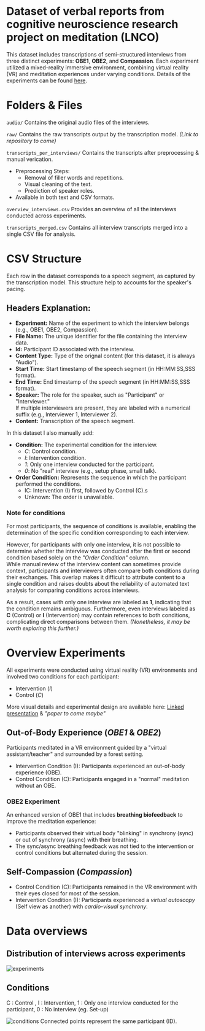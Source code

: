 # Dataset of verbal reports from cognitive neuroscience research project on meditation (LNCO)

This dataset includes transcriptions of semi-structured interviews from three distinct experiments: **OBE1**, **OBE2**, and **Compassion**. Each experiment utilized a mixed-reality immersive environment, combining virtual reality (VR) and meditation experiences under varying conditions. Details of the experiments can be found [here](#overview-experiments).

# Folders & Files

`audio/` 
Contains the original audio files of the interviews.

`raw/` 
Contains the raw transcripts output by the transcription model.
*(Link to repository to come)*

`transcripts_per_interviews/` 
Contains the transcripts after preprocessing & manual verication.
- Preprocessing Steps:
    - Removal of filler words and repetitions.
    - Visual cleaning of the text.
    - Prediction of speaker roles.
- Available in both text and CSV formats.

`overview_interviews.csv` 
Provides an overview of all the interviews conducted across experiments.

`transcripts_merged.csv` 
Contains all interview transcripts merged into a single CSV file for analysis.

# CSV Structure

Each row in the dataset corresponds to a speech segment, as captured by the transcription model. This structure help to accounts for the speaker's pacing.

## Headers Explanation:

- **Experiment:** Name of the experiment to which the interview belongs (e.g., OBE1, OBE2, Compassion).
- **File Name:** The unique identifier for the file containing the interview data.
- **Id:** Participant ID associated with the interview.
- **Content Type:** Type of the orignal content (for this dataset, it is always "Audio").
- **Start Time:** Start timestamp of the speech segment (in HH:MM:SS,SSS format).
- **End Time:** End timestamp of the speech segment (in HH:MM:SS,SSS format).
- **Speaker:** The role for the speaker, such as "Participant" or "Interviewer."  
If multiple interviewers are present, they are labeled with a numerical suffix (e.g., Interviewer 1, Interviewer 2).
- **Content:** Transcription of the speech segment.

In this dataset I also manually add:
- **Condition:** The experimental condition for the interview.
    - *C*: Control condition.
    - *I*: Intervention condition.
    - *1*: Only one interview conducted for the participant.
    - *0*: No "real" interview (e.g., setup phase, small talk).
- **Order Condition:** Represents the sequence in which the participant performed the conditions.
    - IC: Intervention (I) first, followed by Control (C).s
    - Unknown: The order is unavailable.

### Note for conditions

For most participants, the sequence of conditions is available, enabling the determination of the specific condition corresponding to each interview.

However, for participants with only one interview, it is not possible to determine whether the interview was conducted after the first or second condition based solely on the *"Order Condition"* column.  
While manual review of the interview content can sometimes provide context, participants and interviewers often compare both conditions during their exchanges. This overlap makes it difficult to attribute content to a single condition and raises doubts about the reliability of automated text analysis for comparing conditions across interviews.

As a result, cases with only one interview are labeled as **1**, indicating that the condition remains ambiguous. Furthermore, even interviews labeled as **C** (Control) or **I** (Intervention) may contain references to both conditions, complicating direct comparisons between them. *(Nonetheless, it may be worth exploring this further.)*


# Overview Experiments

All experiments were conducted using virtual reality (VR) environments and involved two conditions for each participant:
- Intervention (*I*)
- Control (*C*)

More visual details and experimental design are available here: [Linked presentation](https://docs.google.com/presentation/d/1ODSBcryrDgOaYXnXrpVGVIpXwxi28-_G/edit?usp=sharing&ouid=102524386561627991544&rtpof=true&sd=true) & *"paper to come maybe"*

## Out-of-Body Experience (*OBE1* & *OBE2*)
Participants meditated in a VR environment guided by a "virtual assistant/teacher" and surrounded by a forest setting.

- Intervention Condition (I): Participants experienced an out-of-body experience (OBE).
- Control Condition (C): Participants engaged in a "normal" meditation without an OBE.

### OBE2 Experiment

An enhanced version of OBE1 that includes **breathing biofeedback** to improve the meditation experience:

- Participants observed their virtual body "blinking" in synchrony (sync) or out of synchrony (async) with their breathing.
- The sync/async breathing feedback was not tied to the intervention or control conditions but alternated during the session.

## Self-Compassion (*Compassion*)

- Control Condition (C): Participants remained in the VR environment with their eyes closed for most of the session.
- Intervention Condition (I): Participants experienced a *virtual autoscopy* (Self view as another) with *cardio-visual synchrony*.

# Data overviews

## Distribution of interviews across experiments

![experiments](./plots/interviews_by_participant.png)

## Conditions 
C : Control , I : Intervention, 1 : Only one interview conducted for the participant, 0 : No interview (eg. Set-up)

![conditions](./plots/stripplot_word_count_id.png)
Connected points represent the same participant (ID).
